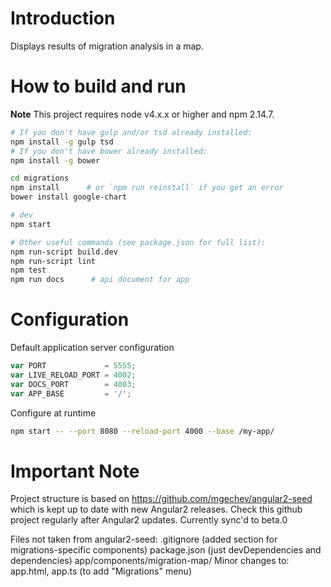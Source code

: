 # Introduction

Displays results of migration analysis in a map.

# How to build and run

**Note** This project requires node v4.x.x or higher and npm 2.14.7.

```bash
# If you don't have gulp and/or tsd already installed:
npm install -g gulp tsd
# If you don't have bower already installed:
npm install -g bower

cd migrations
npm install      # or `npm run reinstall` if you get an error
bower install google-chart

# dev
npm start

# Other useful commands (see package.json for full list):
npm run-script build.dev
npm run-script lint
npm test
npm run docs      # api document for app
```

# Configuration

Default application server configuration

```javascript
var PORT             = 5555;
var LIVE_RELOAD_PORT = 4002;
var DOCS_PORT        = 4003;
var APP_BASE         = '/';
```

Configure at runtime

```bash
npm start -- --port 8080 --reload-port 4000 --base /my-app/
```

# Important Note
Project structure is based on https://github.com/mgechev/angular2-seed
which is kept up to date with new Angular2 releases.
Check this github project regularly after Angular2 updates.
Currently sync'd to beta.0

Files not taken from angular2-seed:
  .gitignore (added section for migrations-specific components)
  package.json (just devDependencies and dependencies)
  app/components/migration-map/
  Minor changes to:
  	app.html, app.ts (to add "Migrations" menu)